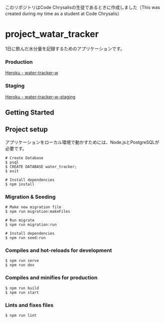このリポジトリはCode Chrysalisの生徒であるときに作成しました（This was created during my time as a student at Code Chrysalis）

# project_watar_tracker
1日に飲んだ水分量を記録するためのアプリケーションです。

### Production
[Heroku - water-tracker-w](https://water-tracker-w.herokuapp.com/)

### Staging
[Heroku - water-tracker-w-staging](https://water-tracker-w-staging.herokuapp.com/)

## Getting Started

## Project setup
アプリケーションをローカル環境で動かすためには、Node.jsとPostgreSQLが必要です。
```
# Create Database
$ psql
$ CREATE DATABASE water_tracker;
$ exit

# Install dependencies
$ npm install
```

### Migration & Seeding
```
# Make new migration file
$ npm run migration:makeFiles

# Run migrate
$ npm run migration:run

# Install dependencies
$ npm run seed:run
```

### Compiles and hot-reloads for development
```
$ npm run serve
$ npm run dev
```

### Compiles and minifies for production
```
$ npm run build
$ npm run start
```

### Lints and fixes files
```
$ npm run lint
```
